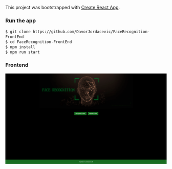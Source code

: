 This project was bootstrapped with [Create React App](https://github.com/facebook/create-react-app).

### Run the app

```
$ git clone https://github.com/DavorJordacevic/FaceRecognition-FrontEnd
$ cd FaceRecognition-FrontEnd
$ npm install
$ npm run start
```

### Frontend
<img src="frontend.png" alt="frontend" width="800"/>